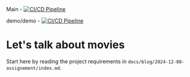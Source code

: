 Main - [![CI/CD Pipeline](https://github.com/sachadvr/2024-tp-final-devops/actions/workflows/ci-cd.yml/badge.svg?branch=main)](https://github.com/sachadvr/2024-tp-final-devops/actions/workflows/ci-cd.yml)

demo/demo - [![CI/CD Pipeline](https://github.com/sachadvr/2024-tp-final-devops/actions/workflows/ci-cd.yml/badge.svg?branch=demo/demo)](https://github.com/sachadvr/2024-tp-final-devops/actions/workflows/ci-cd.yml)

# Let's talk about movies

Start here by reading the project requirements in `docs/blog/2024-12-08-assignement/index.md`.